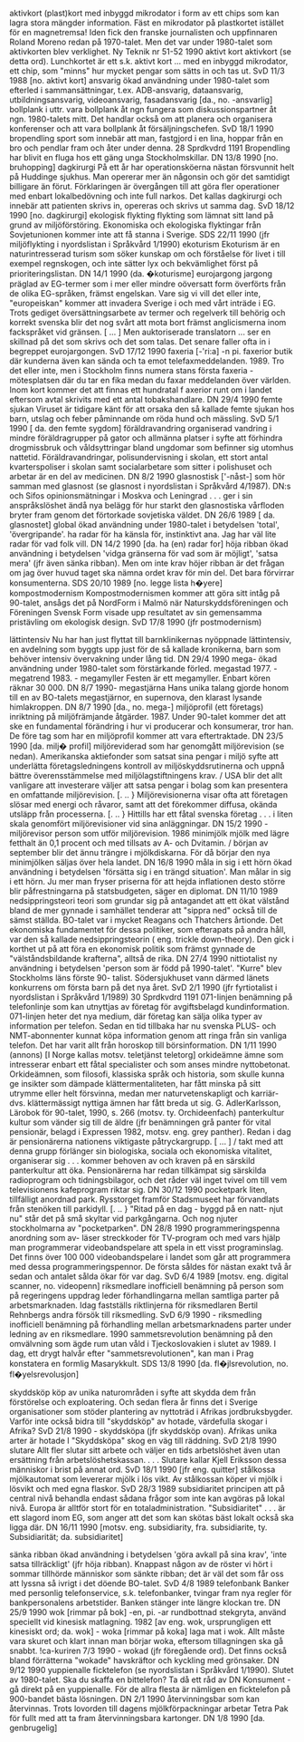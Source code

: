 aktivkort (plast)kort med inbyggd mikrodator
i form av ett chips som kan lagra
stora mängder information. Fäst en mikrodator
på plastkortet istället för en magnetremsa!
Iden fick den franske journalisten
och uppfinnaren Roland Moreno
redan på 1970-talet. Men det var under
1980-talet som aktivkorten blev verklighet.
Ny Teknik nr 51-52 1990
aktivt kort aktivkort (se detta ord).
Lunchkortet är ett s.k. aktivt kort ...
med en inbyggd mikrodator, ett chip,
som "minns" hur mycket pengar som
sätts in och tas ut. SvD 11/3 1988 [no.
aktivt kort]
ansvarig ökad användning under 1980-talet
som efterled i sammansättningar,
t.ex. ADB-ansvarig, dataansvarig, utbildningsansvarig,
videoansvarig, fasadansvarig
[da., no. -ansvarlig]
bollplank i uttr. vara bollplank åt ngn fungera
som diskussionspartner åt ngn.
1980-talets mitt. Det handlar också om
att planera och organisera konferenser
och att vara bollplank åt försäljningschefen.
SvD 18/1 1990
bropendling sport som innebär att man,
fastgjord i en lina, hoppar från en bro
och pendlar fram och åter under denna.
28 Sprdkvdrd 1191
Bropendling har blivit en fluga hos ett
gäng unga Stockholmskillar. DN 13/8
1990 [no. bruhopping]
dagkirurgi På ett år har operationsköerna
nästan försvunnit helt på Huddinge sjukhus.
Man opererar mer än någonsin och
gör det samtidigt billigare än förut. Förklaringen
är övergången till att göra fler
operationer med enbart lokalbedövning
och inte full narkos. Det kallas dagkirurgi
och innebär att patienten skrivs in,
opereras och skrivs ut samma dag. SvD
18/12 1990 [no. dagkirurgi]
ekologisk flykting flykting som lämnat sitt
land på grund av miljöförstöring. Ekonomiska
och ekologiska flyktingar från
Sovjetunionen kommer inte att få stanna
i Sverige. SDS 22/11 1990 (jfr miljöflykting
i nyordslistan i Språkvård 1/1990)
ekoturism Ekoturism är en naturintresserad
turism som söker kunskap om och
förståelse för livet i till exempel regnskogen,
och inte sätter lyx och bekvämlighet
först på prioriteringslistan. DN 14/1
1990 (da. �koturisme]
eurojargong jargong präglad av EG-termer
som i mer eller mindre oöversatt
form överförts från de olika EG-språken,
främst engelskan. Vare sig vi vill 
det eller inte, "europeiskan" kommer att
invadera Sverige i och med vårt inträde i
EG. Trots gediget översättningsarbete av
termer och regelverk till behörig och korrekt
svenska blir det nog svårt att mota
bort främst anglicismerna inom fackspråket
vid gränsen. [ ... ] Men auktoriserade
translatorn ... ser en skillnad på det
som skrivs och det som talas. Det senare
faller ofta in i begreppet eurojargongen.
SvD 17/12 1990
faxeria [-'ri:a] -n pi. faxerior butik där
kunderna även kan sända och ta emot
telefaxmeddelanden. 1989. Tro det eller
inte, men i Stockholm finns numera
stans första faxeria - mötesplatsen där du
tar en fika medan du faxar meddelanden
över världen. Inom kort kommer det att
finnas ett hundratal f axerior runt om i
landet eftersom avtal skrivits med ett antal
tobakshandlare. DN 29/4 1990
femte sjukan Viruset är tidigare känt för att
orsaka den så kallade femte sjukan hos
barn, utslag och feber påminnande om
röda hund och mässling. SvD 5/1 1990
[ da. den femte sygdom]
föräldravandring organiserad vandring i
mindre föräldragrupper på gator och allmänna
platser i syfte att förhindra drogmissbruk
och våldsyttringar bland ungdomar
som befinner sig utomhus nattetid.
Föräldravandringar, polisundervisning
i skolan, ett stort antal kvarterspoliser
i skolan samt socialarbetare som sitter
i polishuset och arbetar är en del av
medicinen. DN 8/2 1990
glasnostisk ['-nåst-] som hör samman med
glasnost (se glasnost i nyordslistan i
Språkvård 4/1987). DN:s och Sifos opinionsmätningar
i Moskva och Leningrad
. . . ger i sin anspråkslöshet ändå nya
belägg för hur starkt den glasnostiska
vårfloden bryter fram genom det förtorkade
sovjetiska väldet. DN 26/6 1989
[ da. glasnostet]
global ökad användning under 1980-talet i
betydelsen 'total', 'övergripande'.
ha radar för ha känsla för, instinktivt ana.
Jag har väl lite radar för vad folk vill.
DN 14/2 1990 [da. ha (en) radar for]
höja ribban ökad användning i betydelsen
'vidga gränserna för vad som är möjligt',
'satsa mera' (jfr även sänka ribban).
Men om inte krav höjer ribban är
det frågan om jag över huvud taget ska
nämna ordet krav för min del. Det bara
förvirrar konsumenterna. SDS 20/10
1989 [no. legge lista h�yere]
kompostmodernism Kompostmodernismen
kommer att göra sitt intåg på 90-talet,
ansågs det på NordForm i Malmö när
Naturskyddsföreningen och Föreningen
Svensk Form visade upp resultatet av sin
gemensamma pristävling om ekologisk
design. SvD 17/8 1990 (jfr postmodernism)

lättintensiv Nu har han just flyttat till barnklinikernas
nyöppnade lättintensiv, en
avdelning som byggts upp just för de så
kallade kronikerna, barn som behöver
intensiv övervakning under lång tid. DN
29/4 1990
mega- ökad användning under 1980-talet
som förstärkande förled. megastad
1977. - megatrend 1983. - megamyller
Festen är ett megamyller. Enbart kören
räknar 30 000. DN 8/7 1990- megastjärna
Hans unika talang gjorde honom till
en av BO-talets megastjärnor, en supernova,
den klarast lysande himlakroppen.
DN 8/7 1990 [da., no. mega-]
miljöprofil (ett företags) inriktning på
miljöfrämjande åtgärder. 1987. Under
90-talet kommer det att ske en fundamental
förändring i hur vi producerar
och konsumerar, tror han. De före tag
som har en miljöprofil kommer att vara
eftertraktade. DN 23/5 1990 [da. milj�­
profil]
miljöreviderad som har genomgått miljörevision
(se nedan). Amerikanska aktiefonder
som satsat sina pengar i miljö
syfte att underlätta företagsledningens
kontroll av miljöskyddsrutinerna och
uppnå bättre överensstämmelse med
miljölagstiftningens krav. / USA blir det
allt vanligare att investerare väljer att satsa
pengar i bolag som kan presentera en
omfattande miljörevision. [. .. } Miljörevisionerna
visar ofta att företagen
slösar med energi och råvaror, samt att
det förekommer diffusa, okända utsläpp
från processerna. [. .. } Hittills har ett
fåtal svenska företag . . . i liten skala
genomfört miljörevisioner vid sina anläggningar.
DN 15/2 1990 - miljörevisor
person som utför miljörevision. 1986
minimjölk mjölk med lägre fetthalt än 0,1
procent och med tillsats av A- och Dvitamin.
/ början av september blir det
ännu trängre i mjölkdiskarna. För då
börjar den nya minimjölken säljas över
hela landet. DN 16/8 1990
måla in sig i ett hörn ökad användning i
betydelsen 'försätta sig i en trängd situation'.
Man målar in sig i ett hörn. Ju mer
man fryser priserna för att hejda inflationen
desto större blir påfrestningarna på
statsbudgeten, säger en diplomat. DN
11/10 1989
nedsippringsteori teori som grundar sig på
antagandet att ett ökat välstånd bland
de mer gynnade i samhället tenderar att
"sippra ned" också till de sämst ställda.
BO-talet var i mycket Reagans och Thatchers
årtionde. Det ekonomiska fundamentet
för dessa politiker, som efterapats
på andra håll, var den så kallade nedsippringsteorin
( eng. trickle down-theory).
Den gick i korthet ut på att föra en
ekonomisk politik som främst gynnade
de "välståndsbildande krafterna", alltså
de rika. DN 27/4 1990
nittiotalist ny användning i betydelsen
'person som är född på 1990-talet'.
"Kurre" blev Stockholms läns förste 90-
talist. Södersjukhuset vann därmed länets
konkurrens om första barn på det
nya året. SvD 2/1 1990 (jfr fyrtiotalist i
nyordslistan i Språkvård 1/1989)
30 Sprdkvdrd 1191
071-Iinjen benämning på telefonlinje som
kan utnyttjas av företag för avgiftsbelagd
kundinformation. 071-linjen heter
det nya medium, där företag kan sälja
olika typer av information per telefon.
Sedan en tid tillbaka har nu svenska
PLUS- och NMT-abonnenter kunnat
köpa information genom att ringa från
sin vanliga telefon. Det har varit allt från
horoskop till börsinformation. DN 1/11
1990 (annons) [I Norge kallas motsv.
teletjänst teletorg]
orkideämne ämne som intresserar enbart
ett fåtal specialister och som anses
mindre nyttobetonat. Orkideämnen,
som filosofi, klassiska språk och historia,
som skulle kunna ge insikter som
dämpade klättermentaliteten, har fått
minska på sitt utrymme eller helt försvinna,
medan mer naturvetenskapligt och
karriär- dvs. klättermässigt nyttiga
ämnen har fått breda ut sig. G. AdlerKarlsson,
Lärobok för 90-talet, 1990, s.
266 (motsv. ty. Orchideenfach)
panterkultur kultur som vänder sig till de
äldre (jfr benämningen grå panter för
vital pensionär, belagd i Expressen
1982, motsv. eng. grey panther). Redan i
dag är pensionärerna nationens viktigaste
påtryckargrupp. [ ... ] / takt med att
denna grupp förlänger sin biologiska,
sociala och ekonomiska vitalitet, organiserar
sig . . . kommer behoven av och
kraven på en särskild panterkultur att
öka. Pensionärerna har redan tillkämpat
sig särskilda radioprogram och tidningsbilagor,
och det råder väl inget tvivel om
till vem televisionens kafeprogram riktar
sig. DN 30/12 1990
pocketpark liten, tillfälligt anordnad park.
Rysstorget framför Stadsmuseet har förvandlats
från stenöken till parkidyll.
[. .. } "Ritad på en dag - byggd på en
natt- njut nu" står det på små skyltar vid
parkgångarna. Och nog njuter stockholmarna
av "pocketparken". DN 28/8
1990
programmeringspenna anordning som av-
läser streckkoder för TV-program och
med vars hjälp man programmerar
videobandspelare att spela in ett visst
programinslag. Det finns över 100 000
videobandspelare i landet som går att
programmera med dessa programmeringspennor.
De första såldes för nästan
exakt två år sedan och antalet sålda ökar
för var dag. SvD 6/4 1989 [motsv. eng.
digital scanner, no. videopenn]
riksmedlare inofficiell benämning på person
som på regeringens uppdrag leder
förhandlingarna mellan samtliga parter
på arbetsmarknaden. Idag fastställs riktlinjerna
för riksmedlaren Bertil Rehnbergs
andra försök till riksmedling. SvD
6/9 1990 - riksmedling inofficiell benämning
på förhandling mellan arbetsmarknadens
parter under ledning av en riksmedlare.
1990
sammetsrevolution benämning på den omvälvning
som ägde rum utan våld i Tjeckoslovakien
i slutet av 1989. I dag, ett
drygt halvår efter "sammetsrevolutionen",
kan man i Prag konstatera en
formlig Masarykkult. SDS 13/8 1990
[da. fl�jlsrevolution, no. fl�yelsrevolusjon]

skyddsköp köp av unika naturområden i
syfte att skydda dem från förstörelse
och exploatering. Och sedan flera år
finns det i Sverige organisationer som
stöder plantering av nyttoträd i Afrikas
jordbruksbygder. Varför inte också bidra
till "skyddsköp" av hotade, värdefulla
skogar i Afrika? SvD 21/8 1990 -
skyddsköpa (jfr skyddsköp ovan). Afrikas
unika arter är hotade I "Skyddsköpa"
skog en väg till räddning. SvD 21/8
1990
slutare Allt fler slutar sitt arbete och väljer
en tids arbetslöshet även utan ersättning
från arbetslöshetskassan. . . . Slutare
kallar Kjell Eriksson dessa människor i
brist på annat ord. SvD 18/1 1990 [jfr
eng. quitter]
stålkossa mjölkautomat som levererar
mjölk i lös vikt. Av stålkossan köper vi
mjölk i lösvikt och med egna flaskor.
SvD 28/3 1989
subsidiaritet principen att på central nivå
behandla endast sådana frågor som inte
kan avgöras på lokal nivå. Europa är
alltför stort för en totaladministration.
"Subsidiaritet" . . . är ett slagord inom
EG, som anger att det som kan skötas
bäst lokalt också ska ligga där. DN 16/11
1990 [motsv. eng. subsidiarity, fra. subsidiarite,
ty. Subsidiarität; da. subsidiaritet]

sänka ribban ökad användning i betydelsen
'göra avkall på sina krav', 'inte satsa
tillräckligt' (jfr höja ribban). Knappast
någon av de röster vi hört i sommar
tillhörde människor som sänkte ribban;
det är väl det som får oss att lyssna så
ivrigt i det döende BO-talet. SvD 4/8 1989
telefonbank Banker med personlig telefonservice,
s.k. telefonbanker, tvingar fram
nya regler för bankpersonalens arbetstider.
Banken stänger inte längre klockan
tre. DN 25/9 1990
wok [rimmar på bok] -en, pi. -ar rundbottnad
stekgryta, använd speciellt vid kinesisk
matlagning. 1982 [av eng. wok, ursprungligen
ett kinesiskt ord; da. wok] -
woka [rimmar på koka] laga mat i wok.
Allt måste vara skuret och klart innan
man börjar woka, eftersom tillagningen
ska gå snabbt. !ca-kuriren 7/3 1990 -
wokad (jfr föregående ord). Det finns
också bland förrätterna "wokade"
havskräftor och kyckling med grönsaker.
DN 9/12 1990
yuppienalle ficktelefon (se nyordslistan i
Språkvård 1/1990). Slutet av 1980-talet.
Ska du skaffa en bittelefon? Ta då ett råd
av DN Konsument - gå direkt på en
yuppienalle. För de allra flesta är nämligen
en ficktelefon på 900-bandet bästa
lösningen. DN 2/1 1990
återvinningsbar som kan återvinnas. Trots
lovorden till dagens mjölkförpackningar
arbetar Tetra Pak för fullt med att ta
fram återvinningsbara kartonger. DN 1/8
1990 [da. genbrugelig] 